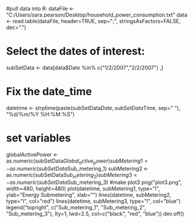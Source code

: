 



#pull data into R:
dataFile <- "C:/Users/sara.pearson/Desktop/household_power_consumption.txt"
data <- read.table(dataFile, header=TRUE, sep=";", stringsAsFactors=FALSE, dec=".")
# Select the dates of interest:
subSetData <- data[data$Date %in% c("1/2/2007","2/2/2007") ,]

# Fix the date_time
datetime <- strptime(paste(subSetData$Date, subSetData$Time, sep=" "), "%d/%m/%Y %H:%M:%S") 
# set variables
globalActivePower <- as.numeric(subSetData$Global_active_power)
subMetering1 <- as.numeric(subSetData$Sub_metering_1)
subMetering2 <- as.numeric(subSetData$Sub_metering_2)
subMetering3 <- as.numeric(subSetData$Sub_metering_3)
#make plot3
png("plot3.png", width=480, height=480)
plot(datetime, subMetering1, type="l", ylab="Energy Submetering", xlab="")
lines(datetime, subMetering2, type="l", col="red")
lines(datetime, subMetering3, type="l", col="blue")
legend("topright", c("Sub_metering_1", "Sub_metering_2", "Sub_metering_3"), lty=1, lwd=2.5, col=c("black", "red", "blue"))
dev.off()